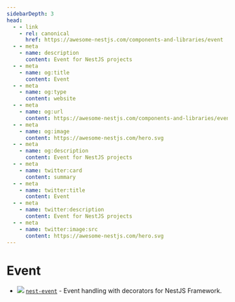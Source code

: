 ```yaml
---
sidebarDepth: 3
head:
  - - link
    - rel: canonical
      href: https://awesome-nestjs.com/components-and-libraries/event
  - - meta
    - name: description
      content: Event for NestJS projects
  - - meta
    - name: og:title
      content: Event
  - - meta
    - name: og:type
      content: website
  - - meta
    - name: og:url
      content: https://awesome-nestjs.com/components-and-libraries/event.html
  - - meta
    - name: og:image
      content: https://awesome-nestjs.com/hero.svg
  - - meta
    - name: og:description
      content: Event for NestJS projects
  - - meta
    - name: twitter:card
      content: summary
  - - meta
    - name: twitter:title
      content: Event
  - - meta
    - name: twitter:description
      content: Event for NestJS projects
  - - meta
    - name: twitter:image:src
      content: https://awesome-nestjs.com/hero.svg
---
```


# Event

- ![](https://img.shields.io/github/stars/yak0/nest-event.svg?style=flat-square) [`nest-event`](https://github.com/yak0/nest-event) - Event handling with decorators for NestJS Framework.
